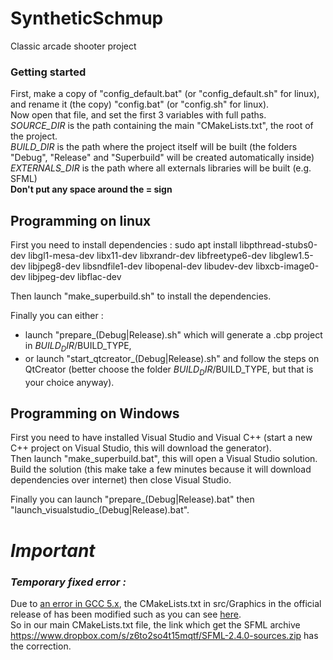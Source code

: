 # SyntheticSchmup

Classic arcade shooter project


### Getting started

First, make a copy of "config_default.bat" (or "config_default.sh" for linux), and rename it (the copy) "config.bat" (or "config.sh" for linux).  
Now open that file, and set the first 3 variables with full paths.  
*SOURCE_DIR* is the path containing the main "CMakeLists.txt", the root of the project.  
*BUILD_DIR* is the path where the project itself will be built (the folders "Debug", "Release" and "Superbuild" will be created automatically inside)  
*EXTERNALS_DIR* is the path where all externals libraries will be built (e.g. SFML)  
__Don't put any space around the = sign__

Programming on linux
--------------------
First you need to install dependencies :
sudo apt install libpthread-stubs0-dev libgl1-mesa-dev libx11-dev libxrandr-dev libfreetype6-dev libglew1.5-dev libjpeg8-dev libsndfile1-dev libopenal-dev libudev-dev libxcb-image0-dev libjpeg-dev libflac-dev

Then launch "make_superbuild.sh" to install the dependencies.

Finally you can either :
* launch "prepare_(Debug|Release).sh" which will generate a .cbp project in $BUILD_DIR/$BUILD_TYPE,
* or launch "start_qtcreator_(Debug|Release).sh" and follow the steps on QtCreator (better choose the folder $BUILD_DIR/$BUILD_TYPE, but that is your choice anyway).

Programming on Windows
---------------------
First you need to have installed Visual Studio and Visual C++ (start a new C++ project on Visual Studio, this will download the generator).  
Then launch "make_superbuild.bat", this will open a Visual Studio solution. Build the solution (this make take a few minutes because it will download dependencies over internet) then close Visual Studio.

Finally you can launch "prepare_(Debug|Release).bat" then "launch_visualstudio_(Debug|Release).bat".


# ***Important***
###  *Temporary fixed error :*
Due to [an error in GCC 5.x](http://en.sfml-dev.org/forums/index.php?topic=20394.0), the CMakeLists.txt in src/Graphics in the official release of has been modified such as you can see [here](https://web.archive.org/web/20160509014317/https://gitlab.peach-bun.com/pinion/SFML/commit/3383b4a472f0bd16a8161fb8760cd3e6333f1782.patch).  
So in our main CMakeLists.txt file, the link which get the SFML archive https://www.dropbox.com/s/z6to2so4t15mqtf/SFML-2.4.0-sources.zip has the correction.
